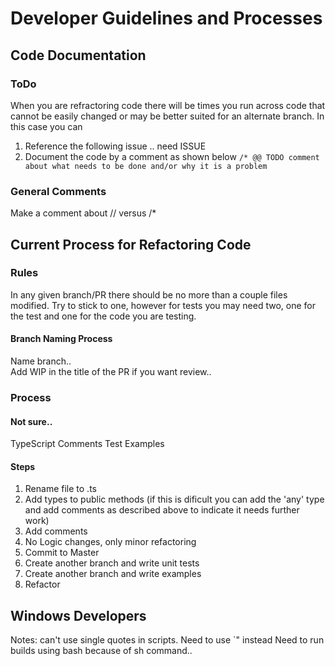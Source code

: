 # Developer Guidelines and Processes

## Code Documentation

### ToDo

When you are refractoring code there will be times you run across code that cannot be easily changed or may be better suited for an alternate branch. In this case you can

1. Reference the following issue .. need ISSUE
2. Document the code by a comment as shown below
   `/* @@ TODO comment about what needs to be done and/or why it is a problem`

### General Comments

Make a comment about // versus /\*

## Current Process for Refactoring Code

### Rules

In any given branch/PR there should be no more than a couple files modified. Try to stick to one, however for tests you may need two, one for the test and one for the code you are testing.

#### Branch Naming Process

Name branch..  
Add WIP in the title of the PR if you want review..

### Process

#### Not sure..

TypeScript
Comments
Test
Examples

#### Steps

1. Rename file to .ts
2. Add types to public methods (if this is dificult you can add the 'any' type and add comments as described above to indicate it needs further work)
3. Add comments
4. No Logic changes, only minor refactoring
5. Commit to Master
6. Create another branch and write unit tests
7. Create another branch and write examples
8. Refactor

## Windows Developers

Notes: can't use single quotes in scripts. Need to use `\" instead
Need to run builds using bash because of sh command..
